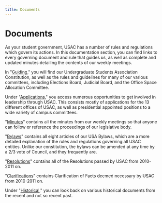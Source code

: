 ```yaml
---
title: Documents
---
```


# Documents

As your student government, USAC has a number of rules and regulations which govern its actions. In this documentation section, you can find links to every governing document and rule that guides us, as well as complete and updated minutes detailing the contents of our weekly meetings.

In "[Guiding](guiding)," you will find our Undergraduate Students Association Constitution, as well as the rules and guidelines for many of our various committees, including Elections Board, Judicial Board, and the Office Space Allocation Committee.

Under "[Applications](applications)," you access numerous opportunities to get involved in leadership through USAC. This consists mostly of applications for the 13 different offices of USAC, as well as presidential appointed positions to a wide variety of campus committees.

"[Minutes](minutes)" contains all the minutes from our weekly meetings so that anyone can follow or reference the proceedings of our legislative body.

"[Bylaws](bylaws)" contains all eight articles of our USA Bylaws, which are a more detailed explanation of the rules and regulations governing all USAC entities. Unlike our constitution, the bylaws can be amended at any time by a 2/3 vote of Council, and they frequently are.

"[Resolutions](resolutions)" contains all of the Resolutions passed by USAC from 2010-2011 on.

"[Clarifications](misc#clarification-of-facts)" contains Clarification of Facts deemed necessary by USAC from 2010-2011 on.

Under "[Historical](misc#historical-documents)," you can look back on various historical documents from the recent and not so recent past.
